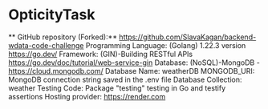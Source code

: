 # OpticityTask

** GitHub repository (Forked):** https://github.com/SlavaKagan/backend-wdata-code-challenge
Programming Language: (Golang) 1.22.3 version https://go.dev/
Framework: (GIN)-Building RESTful APIs https://go.dev/doc/tutorial/web-service-gin
Database: (NoSQL)-MongoDB - https://cloud.mongodb.com/
Database Name: weatherDB
MONGODB_URI: MongoDB connection string saved in the .env file
Database Collection: weather
Testing Code: Package "testing" testing in Go and testify assertions
Hosting provider: https://render.com